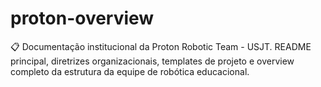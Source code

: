 # proton-overview
📋 Documentação institucional da Proton Robotic Team - USJT. README principal, diretrizes organizacionais, templates de projeto e overview completo da estrutura da equipe de robótica educacional.
